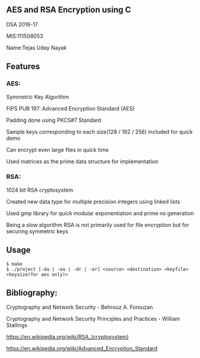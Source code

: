 ## AES and RSA Encryption using C

DSA 2016-17

MIS:111508053

Name:Tejas Uday Nayak

## Features

### AES:

Symmetric Key Algorithm

FIPS PUB 197: Advanced Encryption Standard (AES)

Padding done using PKCS#7 Standard

Sample keys corresponding to each size(128 / 192 / 256) included for quick demo

Can encrypt even large files in quick time

Used matrices as the prime data structure for implementation

### RSA:

1024 bit RSA cryptosystem

Created new data type for multiple precision integers using linked lists

Used gmp library for quick modular exponentiation and prime no generation

Being a slow algorithm RSA is not primarily used for file encryption but for securing symmetric keys


## Usage

```
$ make
$ ./project [-da | -ea | -dr | -er] <source> <destination> <keyfile> <keysize(for aes only)>
```

## Bibliography:

Cryptography and Network Security - Behrouz A. Forouzan

Cryptography and Network Security Principles and Practices - William Stallings

https://en.wikipedia.org/wiki/RSA_(cryptosystem)

https://en.wikipedia.org/wiki/Advanced_Encryption_Standard
